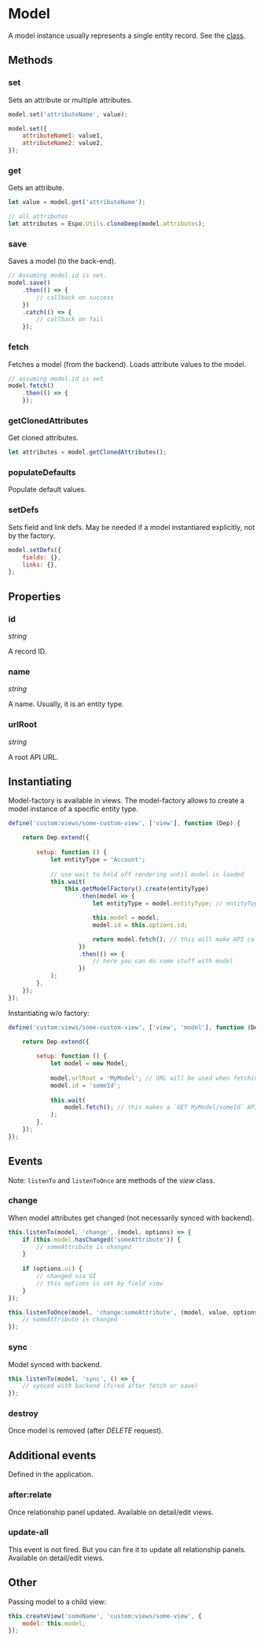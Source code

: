 # Model

A model instance usually represents a single entity record. See the [class](https://github.com/espocrm/espocrm/blob/stable/client/src/model.js).

## Methods

### set

Sets an attribute or multiple attributes.

```js
model.set('attributeName', value);

model.set({
    attributeName1: value1,
    attributeName2: value2,
});
```

### get

Gets an attribute.

```js
let value = model.get('attributeName');

// all attributes
let attributes = Espo.Utils.cloneDeep(model.attributes);
```

### save

Saves a model (to the back-end).

```js
// Assuming model.id is set.
model.save()
    .then(() => {
        // callback on success
    })
    .catch(() => {
        // callback on fail
    });
```

### fetch

Fetches a model (from the backend). Loads attribute values to the model.

```js
// assuming model.id is set
model.fetch()
    .then(() => {
    });
```

### getClonedAttributes

Get cloned attributes.

```js
let attributes = model.getClonedAttributes();
```

### populateDefaults

Populate default values.

### setDefs

Sets field and link defs. May be needed if a model instantiared explicitly, not by the factory.

```js
model.setDefs({
    fields: {},
    links: {},
};
```

## Properties

### id

*string*

A record ID.

### name

*string*

A name. Usually, it is an entity type.

### urlRoot

*string*

A root API URL.

## Instantiating

Model-factory is available in views. The model-factory allows to create a model instance of a specific entity type.

```js
define('custom:views/some-custom-view', ['view'], function (Dep) {

    return Dep.extend({
    
        setup: function () {
            let entityType = 'Account';
            
            // use wait to hold off rendering until model is loaded            
            this.wait(
                this.getModelFactory().create(entityType)
                    .then(model => {
                        let entityType = model.entityType; // entityType property is set by the factory

                        this.model = model;                    
                        model.id = this.options.id;

                        return model.fetch(); // this will make API call using an appropriate URL
                    })
                    .then(() => {
                        // here you can do some stuff with model
                    })
            );
        },
    });
});
```

Instantiating w/o factory:

```js
define('custom:views/some-custom-view', ['view', 'model'], function (Dep, Model) {

    return Dep.extend({
    
        setup: function () {
            let model = new Model;
            
            model.urlRoot = 'MyModel'; // URL will be used when fetching and saving
            model.id = 'someId';
            
            this.wait(
                model.fetch(); // this makes a `GET MyModel/someId` API call
            );
        },
    });
});
```

## Events

Note: `listenTo` and `listenToOnce` are methods of the *view* class.

### change

When model attributes get changed (not necessarily synced with backend).

```js
this.listenTo(model, 'change', (model, options) => {
    if (this.model.hasChanged('someAttribute')) {
        // someAttribute is changed
    }
    
    if (options.ui) {
        // changed via UI
        // this options is set by field view
    }
});

this.listenToOnce(model, 'change:someAttribute', (model, value, options) => {
    // someAttribute is changed
});
```

### sync

Model synced with backend.

```js
this.listenTo(model, 'sync', () => {
    // synced with backend (fired after fetch or save)
});
```

### destroy

Once model is removed (after *DELETE* request).

## Additional events

Defined in the application.

### after:relate

Once relationship panel updated. Available on detail/edit views.

### update-all

This event is not fired. But you can fire it to update all relationship panels. Available on detail/edit views.

## Other

Passing model to a child view:

```js
this.createView('someName', 'custom:views/some-view', {
    model: this.model,
});
```
